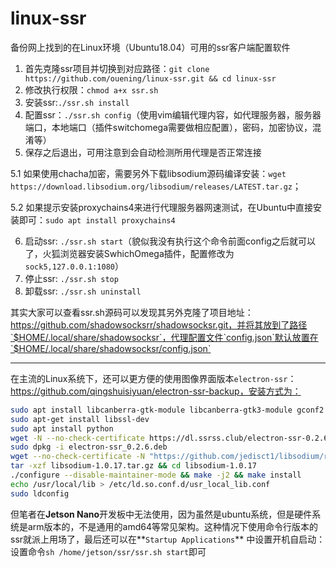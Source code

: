 # linux-ssr
备份网上找到的在Linux环境（Ubuntu18.04）可用的ssr客户端配置软件

1. 首先克隆ssr项目并切换到对应路径：`git clone https://github.com/ouening/linux-ssr.git && cd linux-ssr` 
2. 修改执行权限：`chmod a+x ssr.sh`
3. 安装ssr:`./ssr.sh install`
4. 配置ssr：`./ssr.sh config`（使用vim编辑代理内容，如代理服务器，服务器端口，本地端口（插件switchomega需要做相应配置），密码，加密协议，混淆等）
5. 保存之后退出，可用注意到会自动检测所用代理是否正常连接

5.1 如果使用chacha加密，需要另外下载libsodium源码编译安装：`wget https://download.libsodium.org/libsodium/releases/LATEST.tar.gz`；

5.2 如果提示安装proxychains4来进行代理服务器网速测试，在Ubuntu中直接安装即可：`sudo apt install proxychains4`

6. 启动ssr: `./ssr.sh start`（貌似我没有执行这个命令前面config之后就可以了，火狐浏览器安装SwhichOmega插件，配置修改为`sock5,127.0.0.1:1080`）
7. 停止ssr: `./ssr.sh stop`
8. 卸载ssr: `./ssr.sh uninstall`

其实大家可以查看ssr.sh源码可以发现其另外克隆了项目地址：https://github.com/shadowsocksrr/shadowsocksr.git，并将其放到了路径`$HOME/.local/share/shadowsocksr`，代理配置文件`config.json`默认放置在`$HOME/.local/share/shadowsocksr/config.json`

-------
在主流的Linux系统下，还可以更方便的使用图像界面版本`electron-ssr`：https://github.com/qingshuisiyuan/electron-ssr-backup，安装方式为：
```bash
sudo apt install libcanberra-gtk-module libcanberra-gtk3-module gconf2 gconf-service libappindicator1
sudo apt-get install libssl-dev
sudo apt install python
wget -N --no-check-certificate https://dl.ssrss.club/electron-ssr-0.2.6.deb
sudo dpkg -i electron-ssr_0.2.6.deb
wget --no-check-certificate -N "https://github.com/jedisct1/libsodium/releases/download/1.0.17/libsodium-1.0.17.tar.gz"
tar -xzf libsodium-1.0.17.tar.gz && cd libsodium-1.0.17
./configure --disable-maintainer-mode && make -j2 && make install
echo /usr/local/lib > /etc/ld.so.conf.d/usr_local_lib.conf
sudo ldconfig
```
但笔者在**Jetson Nano**开发板中无法使用，因为虽然是ubuntu系统，但是硬件系统是arm版本的，不是通用的amd64等常见架构。这种情况下使用命令行版本的ssr就派上用场了，最后还可以在**`Startup Applications`** 中设置开机自启动：设置命令`sh /home/jetson/ssr/ssr.sh start`即可
